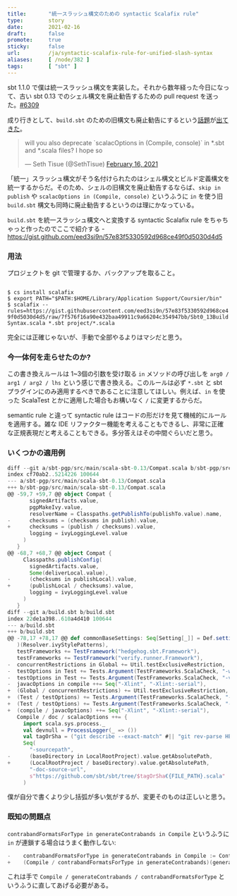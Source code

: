 ```yaml
---
title:       "統一スラッシュ構文のための syntactic Scalafix rule"
type:        story
date:        2021-02-16
draft:       false
promote:     true
sticky:      false
url:         /ja/syntactic-scalafix-rule-for-unified-slash-syntax
aliases:     [ /node/382 ]
tags:        [ "sbt" ]
---
```


  [6309]: https://github.com/sbt/sbt/pull/6309

sbt 1.1.0 で僕は統一スラッシュ構文を実装した。それから数年経った今日になって、古い sbt 0.13 でのシェル構文を廃止勧告するための pull request を送った。[#6309][6309]

成り行きとして、`build.sbt` のための旧構文も廃止勧告にするという[話題](https://twitter.com/dwijnand/status/1361425290182995969)が[出てきた](https://twitter.com/SethTisue/status/1361466421847330818)。

<blockquote class="twitter-tweet"><p lang="en" dir="ltr">will you also deprecate `scalacOptions in (Compile, console)` in *.sbt and *.scala files? I hope so</p>&mdash; Seth Tisue (@SethTisue) <a href="https://twitter.com/SethTisue/status/1361466421847330818?ref_src=twsrc%5Etfw">February 16, 2021</a></blockquote>

「統一」スラッシュ構文がそう名付けられたのはシェル構文とビルド定義構文を統一するからだ。そのため、シェルの旧構文を廃止勧告するならば、`skip in publish` や `scalacOptions in (Compile, console)` というふうに `in` を使う旧 `build.sbt` 構文も同時に廃止勧告するというのは理にかなっている。

`build.sbt` を統一スラッシュ構文へと変換する syntactic Scalafix rule をちゃちゃっと作ったのでここで紹介する - https://gist.github.com/eed3si9n/57e83f5330592d968ce49f0d5030d4d5

### 用法

プロジェクトを git で管理するか、バックアップを取ること。

<code>
$ cs install scalafix
$ export PATH="$PATH:$HOME/Library/Application Support/Coursier/bin"
$ scalafix --rules=https://gist.githubusercontent.com/eed3si9n/57e83f5330592d968ce49f0d5030d4d5/raw/7f576f16a90e432baa49911c9a66204c354947bb/Sbt0_13BuildSyntax.scala *.sbt project/*.scala
</code>

完全には正確じゃないが、手動で全部やるよりはマシだと思う。

### 今一体何を走らせたのか?

この書き換えルールは 1~3個の引数を受け取る `in` メソッドの呼び出しを `arg0 / arg1 / arg2 / lhs` という感じで書き換える。このルールは必ず `*.sbt` と sbt プラグインにのみ適用するべきであることに注意してほしい。例えば、`in` を使った ScalaTest とかに適用した場合もお構いなく `/` に変更するからだ。

semantic rule と違って syntactic rule はコードの形だけを見て機械的にルールを適用する。雑な IDE リファクター機能を考えることもできるし、非常に正確な正規表現だと考えることもできる。多分答えはその中間ぐらいだと思う。

### いくつかの適用例

```scala
diff --git a/sbt-pgp/src/main/scala-sbt-0.13/Compat.scala b/sbt-pgp/src/main/scala-sbt-0.13/Compat.scala
index cf70ab2..5214226 100644
--- a/sbt-pgp/src/main/scala-sbt-0.13/Compat.scala
+++ b/sbt-pgp/src/main/scala-sbt-0.13/Compat.scala
@@ -59,7 +59,7 @@ object Compat {
       signedArtifacts.value,
       pgpMakeIvy.value,
       resolverName = Classpaths.getPublishTo(publishTo.value).name,
-      checksums = (checksums in publish).value,
+      checksums = (publish / checksums).value,
       logging = ivyLoggingLevel.value
     )
   }
@@ -68,7 +68,7 @@ object Compat {
     Classpaths.publishConfig(
       signedArtifacts.value,
       Some(deliverLocal.value),
-      (checksums in publishLocal).value,
+      (publishLocal / checksums).value,
       logging = ivyLoggingLevel.value
     )
   }
diff --git a/build.sbt b/build.sbt
index 22de1a398..610a4d410 100644
--- a/build.sbt
+++ b/build.sbt
@@ -78,17 +78,17 @@ def commonBaseSettings: Seq[Setting[_]] = Def.settings(
   )(Resolver.ivyStylePatterns),
   testFrameworks += TestFramework("hedgehog.sbt.Framework"),
   testFrameworks += TestFramework("verify.runner.Framework"),
-  concurrentRestrictions in Global += Util.testExclusiveRestriction,
-  testOptions in Test += Tests.Argument(TestFrameworks.ScalaCheck, "-w", "1"),
-  testOptions in Test += Tests.Argument(TestFrameworks.ScalaCheck, "-verbosity", "2"),
-  javacOptions in compile ++= Seq("-Xlint", "-Xlint:-serial"),
+  (Global / concurrentRestrictions) += Util.testExclusiveRestriction,
+  (Test / testOptions) += Tests.Argument(TestFrameworks.ScalaCheck, "-w", "1"),
+  (Test / testOptions) += Tests.Argument(TestFrameworks.ScalaCheck, "-verbosity", "2"),
+  (compile / javacOptions) ++= Seq("-Xlint", "-Xlint:-serial"),
   Compile / doc / scalacOptions ++= {
     import scala.sys.process._
     val devnull = ProcessLogger(_ => ())
     val tagOrSha = ("git describe --exact-match" #|| "git rev-parse HEAD").lineStream(devnull).head
     Seq(
       "-sourcepath",
-      (baseDirectory in LocalRootProject).value.getAbsolutePath,
+      (LocalRootProject / baseDirectory).value.getAbsolutePath,
       "-doc-source-url",
       s"https://github.com/sbt/sbt/tree/$tagOrSha€{FILE_PATH}.scala"
     )
```

僕が自分で書くより少し括弧が多い気がするが、変更そのものは正しいと思う。

### 既知の問題点

`contrabandFormatsForType in generateContrabands in Compile` というふうに `in` が連鎖する場合はうまく動作しない:

```scala
-    contrabandFormatsForType in generateContrabands in Compile := ContrabandConfig.getFormats,
+    (Compile / contrabandFormatsForType in generateContrabands)(generateContrabands / contrabandFormatsForType) := ContrabandConfig.getFormats,
```

これは手で `Compile / generateContrabands / contrabandFormatsForType` というふうに直してあげる必要がある。
